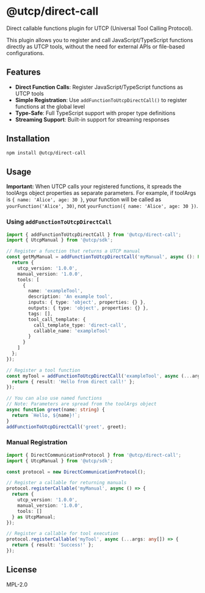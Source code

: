 # @utcp/direct-call

Direct callable functions plugin for UTCP (Universal Tool Calling Protocol).

This plugin allows you to register and call JavaScript/TypeScript functions directly as UTCP tools, without the need for external APIs or file-based configurations.

## Features

- **Direct Function Calls**: Register JavaScript/TypeScript functions as UTCP tools
- **Simple Registration**: Use `addFunctionToUtcpDirectCall()` to register functions at the global level
- **Type-Safe**: Full TypeScript support with proper type definitions
- **Streaming Support**: Built-in support for streaming responses

## Installation

```bash
npm install @utcp/direct-call
```

## Usage

**Important:** When UTCP calls your registered functions, it spreads the toolArgs object properties as separate parameters. For example, if toolArgs is `{ name: 'Alice', age: 30 }`, your function will be called as `yourFunction('Alice', 30)`, not `yourFunction({ name: 'Alice', age: 30 })`.

### Using `addFunctionToUtcpDirectCall`

```typescript
import { addFunctionToUtcpDirectCall } from '@utcp/direct-call';
import { UtcpManual } from '@utcp/sdk';

// Register a function that returns a UTCP manual
const getMyManual = addFunctionToUtcpDirectCall('myManual', async (): Promise<UtcpManual> => {
  return {
    utcp_version: '1.0.0',
    manual_version: '1.0.0',
    tools: [
      {
        name: 'exampleTool',
        description: 'An example tool',
        inputs: { type: 'object', properties: {} },
        outputs: { type: 'object', properties: {} },
        tags: [],
        tool_call_template: {
          call_template_type: 'direct-call',
          callable_name: 'exampleTool'
        }
      }
    ]
  };
});

// Register a tool function
const myTool = addFunctionToUtcpDirectCall('exampleTool', async (...args: any[]): Promise<any> => {
  return { result: 'Hello from direct call!' };
});

// You can also use named functions
// Note: Parameters are spread from the toolArgs object
async function greet(name: string) {
  return `Hello, ${name}!`;
}
addFunctionToUtcpDirectCall('greet', greet);
```

### Manual Registration

```typescript
import { DirectCommunicationProtocol } from '@utcp/direct-call';
import { UtcpManual } from '@utcp/sdk';

const protocol = new DirectCommunicationProtocol();

// Register a callable for returning manuals
protocol.registerCallable('myManual', async () => {
  return {
    utcp_version: '1.0.0',
    manual_version: '1.0.0',
    tools: []
  } as UtcpManual;
});

// Register a callable for tool execution
protocol.registerCallable('myTool', async (...args: any[]) => {
  return { result: 'Success!' };
});
```

## License

MPL-2.0

